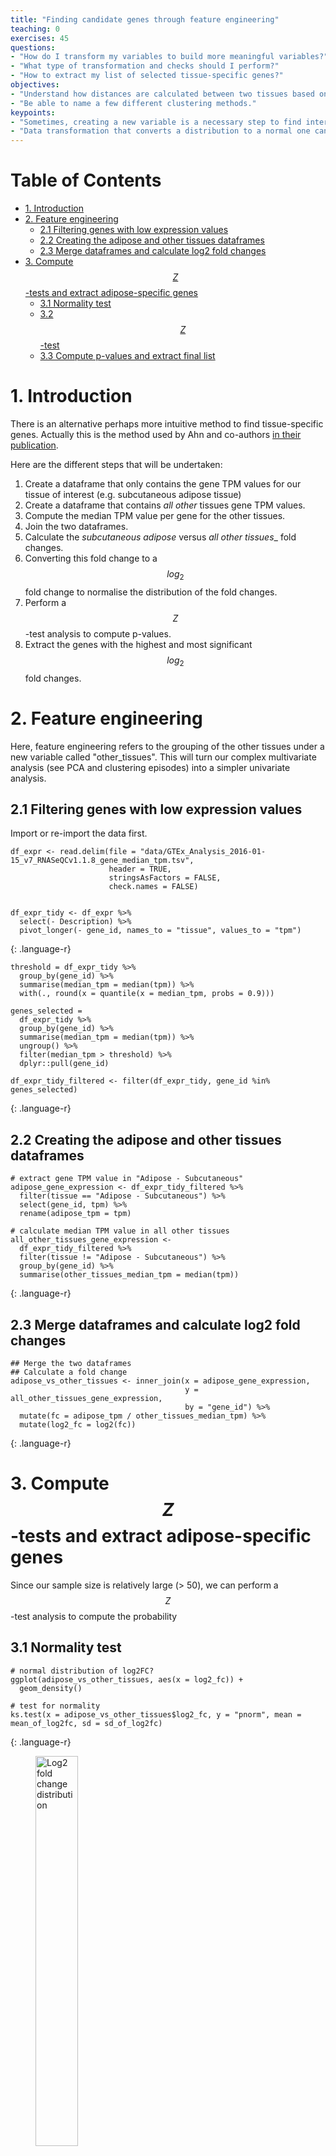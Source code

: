 ```yaml
---
title: "Finding candidate genes through feature engineering"
teaching: 0
exercises: 45
questions:
- "How do I transform my variables to build more meaningful variables?"
- "What type of transformation and checks should I perform?"
- "How to extract my list of selected tissue-specific genes?"
objectives:
- "Understand how distances are calculated between two tissues based on their gene expression profile."
- "Be able to name a few different clustering methods."
keypoints:
- "Sometimes, creating a new variable is a necessary step to find interesting leads in a dataset."
- "Data transformation that converts a distribution to a normal one can benefit to one's analysis. "
---
```


# Table of Contents

<!-- MarkdownTOC autolink="True" -->

- [1. Introduction](#1-introduction)
- [2. Feature engineering](#2-feature-engineering)
  - [2.1 Filtering genes with low expression values](#21-filtering-genes-with-low-expression-values)
  - [2.2 Creating the adipose and other tissues dataframes](#22-creating-the-adipose-and-other-tissues-dataframes)
  - [2.3 Merge dataframes and calculate log2 fold changes](#23-merge-dataframes-and-calculate-log2-fold-changes)
- [3. Compute $$Z$$-tests and extract adipose-specific  genes](#3-compute-%24%24z%24%24-tests-and-extract-adipose-specific-genes)
  - [3.1 Normality test](#31-normality-test)
  - [3.2 $$Z$$-test](#32-%24%24z%24%24-test)
  - [3.3 Compute p-values and extract final list](#33-compute-p-values-and-extract-final-list)

<!-- /MarkdownTOC -->

# 1. Introduction


There is an alternative perhaps more intuitive method to find tissue-specific genes. Actually this is the method used by Ahn and co-authors [in their publication](https://www.nature.com/articles/s41598-019-39582-8). 

Here are the different steps that will be undertaken:
1. Create a dataframe that only contains the gene TPM values for our tissue of interest (e.g. subcutaneous adipose tissue)
2. Create a dataframe that contains _all other_ tissues gene TPM values. 
3. Compute the median TPM value per gene for the other tissues. 
4. Join the two dataframes. 
5. Calculate the _subcutaneous adipose_ versus _all other tissues__ fold changes. 
6. Converting this fold change to a $$log_{2}$$ fold change to normalise the distribution of the fold changes. 
7. Perform a $$Z$$-test analysis to compute p-values.
8. Extract the genes with the highest and most significant $$log_{2}$$ fold changes.  

# 2. Feature engineering

Here, feature engineering refers to the grouping of the other tissues under a new variable called "other_tissues". This will turn our complex multivariate analysis (see PCA and clustering episodes) into a simpler univariate analysis. 

## 2.1 Filtering genes with low expression values

Import or re-import the data first. 
~~~
df_expr <- read.delim(file = "data/GTEx_Analysis_2016-01-15_v7_RNASeQCv1.1.8_gene_median_tpm.tsv", 
                      header = TRUE, 
                      stringsAsFactors = FALSE,
                      check.names = FALSE)


df_expr_tidy <- df_expr %>%
  select(- Description) %>% 
  pivot_longer(- gene_id, names_to = "tissue", values_to = "tpm")
~~~
{: .language-r}


~~~
threshold = df_expr_tidy %>% 
  group_by(gene_id) %>% 
  summarise(median_tpm = median(tpm)) %>% 
  with(., round(x = quantile(x = median_tpm, probs = 0.9)))

genes_selected = 
  df_expr_tidy %>% 
  group_by(gene_id) %>% 
  summarise(median_tpm = median(tpm)) %>% 
  ungroup() %>% 
  filter(median_tpm > threshold) %>% 
  dplyr::pull(gene_id)

df_expr_tidy_filtered <- filter(df_expr_tidy, gene_id %in% genes_selected)
~~~
{: .language-r}

## 2.2 Creating the adipose and other tissues dataframes
~~~
# extract gene TPM value in "Adipose - Subcutaneous"  
adipose_gene_expression <- df_expr_tidy_filtered %>% 
  filter(tissue == "Adipose - Subcutaneous") %>% 
  select(gene_id, tpm) %>% 
  rename(adipose_tpm = tpm)

# calculate median TPM value in all other tissues
all_other_tissues_gene_expression <- 
  df_expr_tidy_filtered %>% 
  filter(tissue != "Adipose - Subcutaneous") %>% 
  group_by(gene_id) %>% 
  summarise(other_tissues_median_tpm = median(tpm))
~~~
{: .language-r}

## 2.3 Merge dataframes and calculate log2 fold changes
~~~
## Merge the two dataframes
## Calculate a fold change
adipose_vs_other_tissues <- inner_join(x = adipose_gene_expression, 
                                       y = all_other_tissues_gene_expression, 
                                       by = "gene_id") %>% 
  mutate(fc = adipose_tpm / other_tissues_median_tpm) %>% 
  mutate(log2_fc = log2(fc)) 
~~~
{: .language-r}

# 3. Compute $$Z$$-tests and extract adipose-specific  genes 



Since our sample size is relatively large (> 50), we can perform a $$Z$$-test analysis to compute the probability 

## 3.1 Normality test

~~~
# normal distribution of log2FC?
ggplot(adipose_vs_other_tissues, aes(x = log2_fc)) +
  geom_density()

# test for normality
ks.test(x = adipose_vs_other_tissues$log2_fc, y = "pnorm", mean = mean_of_log2fc, sd = sd_of_log2fc)
~~~
{: .language-r}

<figure>
  <img src="../img/05-log2-fc-distribution.png" alt="Log2 fold change distribution" style="width:40%">
  <figcaption>Distrinbution of gene log2 fold changes</figcaption>
</figure> 

The [Kolmogorov–Smirnov test](https://en.wikipedia.org/wiki/Kolmogorov%E2%80%93Smirnov_test) that compares the observed distribution of the $$log_{2}$$ fold change to its theoretical normal distribution (based on its observed mean and variance). The _null_ hypothesis stipulates that the observed distribution are drawn from its theoretical normal distribution. A large $$D$$ score will convert to a small p-value therefore suggesting that the distribution significantly deviates from its theoretical normal distribution.     

~~~
One-sample Kolmogorov-Smirnov test

data:  adipose_vs_other_tissues$log2_fc
D = 0.14537, p-value < 2.2e-16
alternative hypothesis: two-sided

~~~
{: .output}


Although our data is not strictly normal _sensu stricto_, we will assume it is for demonstration purposes and since a high $$log_{2}$$ will nethertheless indicate a high expression in subcutaneous adipose tissue.


## 3.2 $$Z$$-test

The $$Z$$-test can be used to test whether an observed $$log_{2}$$ fold change is significantly different from the population average $$log_{2}$$ fold changes. To perform this analysis, we can compute the $$Z$$-score for each of the $$log_{2}$$. In turn, this allows to convert this score to a probability for each of the individual gene fold change.   

~~~
# calculate Z-score 
mean_of_log2fc <- with(data = adipose_vs_other_tissues, mean(log2_fc))
sd_of_log2fc <- with(data = adipose_vs_other_tissues, sd(log2_fc))

adipose_vs_other_tissues$zscore <- map_dbl(
  adipose_vs_other_tissues$log2_fc, 
  function(x) (x - mean_of_log2fc) / sd_of_log2fc
  )
~~~
{: .language-r}

## 3.3 Compute p-values and extract final list

Here, p-values will be extracted using a one-tailed p-value since we want log2 fold changes higher than 
~~~
# filter fc > 0 + calculate one-sided p-value
adipose_specific_genes = 
  adipose_vs_other_tissues %>%  
  filter(log2_fc > 0) %>%                   # FC superior to 1
  mutate(pval = 1 - pnorm(zscore)) %>%      # one-tailed p-value
  filter(pval < 0.01) %>% 
  arrange(desc(log2_fc))

head(adipose_specific_genes, n = 10)
~~~
{: .language-r}

This yields the top 10 genes:
~~~
# A tibble: 10 x 7
   gene_id           adipose_tpm other_tissues_median_tpm    fc log2_fc zscore     pval
   <chr>                   <dbl>                    <dbl> <dbl>   <dbl>  <dbl>    <dbl>
 1 ENSG00000170323.4       5946.                     17.7 336.     8.39  12.1  0.      
 2 ENSG00000196616.8       1302                      60.0  21.7    4.44   6.16 3.54e-10
 3 ENSG00000165507.8       1019                      59.8  17.0    4.09   5.64 8.47e- 9
 4 ENSG00000197766.3       2090.                    129.   16.2    4.02   5.53 1.60e- 8
 5 ENSG00000131471.2        320.                     19.9  16.0    4.00   5.51 1.79e- 8
 6 ENSG00000174807.3        374.                     23.8  15.8    3.98   5.47 2.19e- 8
 7 ENSG00000167772.7        221.                     17.3  12.7    3.67   5.02 2.65e- 7
 8 ENSG00000147872.5        326.                     27.0  12.1    3.59   4.90 4.77e- 7
 9 ENSG00000145824.8        518.                     46.3  11.2    3.48   4.73 1.10e- 6
10 ENSG00000008394.8        168.                     16.0  10.5    3.39   4.59 2.17e- 6
~~~
{: .language-r}

In total, you should have __195__ genes with a significant positive fold change related to subcutaneous adipose tissue.  
<br>

> ## Exercise 1
> Navigate to the [GTEx portal](https://www.gtexportal.org/home/) and search for additional information about these genes.
{: .challenge}

<br>

> ## Exercise 2
> Heatmap revived! Using the list of subcutaneous adipose-related genes:
> 1. Filter the original dataset to keep only the 195 adipose-related genes.
> 2. Convert to matrix and scale the matrix so that gene expression values become comparable. 
> 3. Build a heatmap using your own clustering method (or the default one from `pheatmap()`)
> 4. Now try to keep only the top 20 genes with the highest fold change and rebuild your heatmap.  
{: .challenge}



